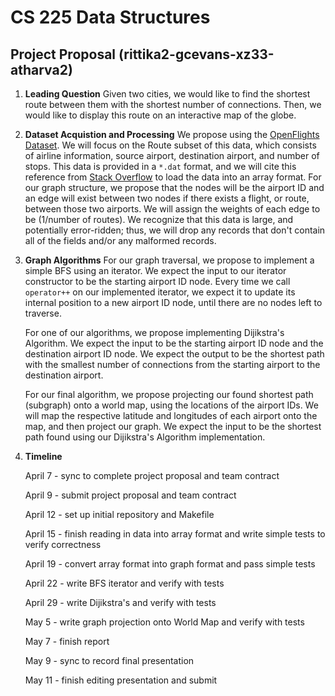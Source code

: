 # CS 225 Data Structures
## Project Proposal (rittika2-gcevans-xz33-atharva2)

1. **Leading Question** Given two cities, we would like to find the shortest route between them with the shortest number of connections.
   Then, we would like to display this route on an interactive map of the globe.
2. **Dataset Acquistion and Processing** We propose using the [OpenFlights Dataset](https://openflights.org/data.html). We will focus on the
   Route subset of this data, which consists of airline information, source airport, destination airport, and number of stops. This data is 
   provided in a `*.dat` format, and we will cite this reference from [Stack Overflow](https://stackoverflow.com/questions/15528468/how-to-read-dat-files-in-c)
   to load the data into an array format. For our graph structure, we propose that the nodes will be the airport ID and an edge will exist between
   two nodes if there exists a flight, or route, between those two airports. We will assign the weights of each edge to be (1/number of routes).
   We recognize that this data is large, and potentially error-ridden; thus, we will drop any records that don't contain all of the fields and/or
   any malformed records.
3. **Graph Algorithms** For our graph traversal, we propose to implement a simple BFS using an iterator. We expect the input to our iterator
   constructor to be the starting airport ID node. Every time we call `operator++` on our implemented iterator, we expect it to update its internal
   position to a new airport ID node, until there are no nodes left to traverse. 
   
   For one of our algorithms, we propose implementing Dijikstra's Algorithm. We expect the input to be the starting airport ID node and the destination
   airport ID node. We expect the output to be the shortest path with the smallest number of connections from the starting airport to the destination
   airport.
   
   For our final algorithm, we propose projecting our found shortest path (subgraph) onto a world map, using the locations of the airport IDs. We will 
   map the respective latitude and longitudes of each airport onto the map, and then project our graph. We expect the input to be the shortest path
   found using our Dijikstra's Algorithm implementation.
4. **Timeline** 

   April 7 - sync to complete project proposal and team contract
   
   April 9 - submit project proposal and team contract
   
   April 12 - set up initial repository and Makefile
   
   April 15 - finish reading in data into array format and write simple tests to verify correctness
   
   April 19 - convert array format into graph format and pass simple tests
   
   April 22 - write BFS iterator and verify with tests
   
   April 29 - write Dijikstra's and verify with tests
   
   May 5 - write graph projection onto World Map and verify with tests
   
   May 7 - finish report
   
   May 9 - sync to record final presentation
   
   May 11 - finish editing presentation and submit

